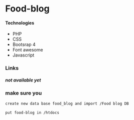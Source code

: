 # Food-blog


#### Technologies 
* PHP
* CSS
* Bootsrap 4
* Font awesome
* Javascript

### Links
##### not available yet

### **make sure you**

```bash
create new data base food_blog and import /Food blog DB
```

```bash
put food-blog in /htdocs
```
